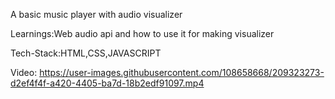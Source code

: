 A basic music player with audio visualizer

Learnings:Web audio api and how to use it for making visualizer

Tech-Stack:HTML,CSS,JAVASCRIPT

Video:
https://user-images.githubusercontent.com/108658668/209323273-d2ef4f4f-a420-4405-ba7d-18b2edf91097.mp4

